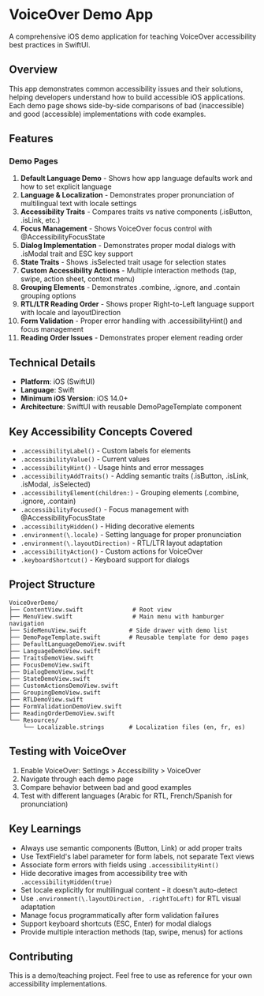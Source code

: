 # VoiceOver Demo App

A comprehensive iOS demo application for teaching VoiceOver accessibility best practices in SwiftUI.

## Overview

This app demonstrates common accessibility issues and their solutions, helping developers understand how to build accessible iOS applications. Each demo page shows side-by-side comparisons of bad (inaccessible) and good (accessible) implementations with code examples.

## Features

### Demo Pages

1. **Default Language Demo** - Shows how app language defaults work and how to set explicit language
2. **Language & Localization** - Demonstrates proper pronunciation of multilingual text with locale settings
3. **Accessibility Traits** - Compares traits vs native components (.isButton, .isLink, etc.)
4. **Focus Management** - Shows VoiceOver focus control with @AccessibilityFocusState
5. **Dialog Implementation** - Demonstrates proper modal dialogs with .isModal trait and ESC key support
6. **State Traits** - Shows .isSelected trait usage for selection states
7. **Custom Accessibility Actions** - Multiple interaction methods (tap, swipe, action sheet, context menu)
8. **Grouping Elements** - Demonstrates .combine, .ignore, and .contain grouping options
9. **RTL/LTR Reading Order** - Shows proper Right-to-Left language support with locale and layoutDirection
10. **Form Validation** - Proper error handling with .accessibilityHint() and focus management
11. **Reading Order Issues** - Demonstrates proper element reading order

## Technical Details

- **Platform**: iOS (SwiftUI)
- **Language**: Swift
- **Minimum iOS Version**: iOS 14.0+
- **Architecture**: SwiftUI with reusable DemoPageTemplate component

## Key Accessibility Concepts Covered

- `.accessibilityLabel()` - Custom labels for elements
- `.accessibilityValue()` - Current values
- `.accessibilityHint()` - Usage hints and error messages
- `.accessibilityAddTraits()` - Adding semantic traits (.isButton, .isLink, .isModal, .isSelected)
- `.accessibilityElement(children:)` - Grouping elements (.combine, .ignore, .contain)
- `.accessibilityFocused()` - Focus management with @AccessibilityFocusState
- `.accessibilityHidden()` - Hiding decorative elements
- `.environment(\.locale)` - Setting language for proper pronunciation
- `.environment(\.layoutDirection)` - RTL/LTR layout adaptation
- `.accessibilityAction()` - Custom actions for VoiceOver
- `.keyboardShortcut()` - Keyboard support for dialogs

## Project Structure

```
VoiceOverDemo/
├── ContentView.swift              # Root view
├── MenuView.swift                 # Main menu with hamburger navigation
├── SideMenuView.swift            # Side drawer with demo list
├── DemoPageTemplate.swift        # Reusable template for demo pages
├── DefaultLanguageDemoView.swift
├── LanguageDemoView.swift
├── TraitsDemoView.swift
├── FocusDemoView.swift
├── DialogDemoView.swift
├── StateDemoView.swift
├── CustomActionsDemoView.swift
├── GroupingDemoView.swift
├── RTLDemoView.swift
├── FormValidationDemoView.swift
├── ReadingOrderDemoView.swift
└── Resources/
    └── Localizable.strings       # Localization files (en, fr, es)
```

## Testing with VoiceOver

1. Enable VoiceOver: Settings > Accessibility > VoiceOver
2. Navigate through each demo page
3. Compare behavior between bad and good examples
4. Test with different languages (Arabic for RTL, French/Spanish for pronunciation)

## Key Learnings

- Always use semantic components (Button, Link) or add proper traits
- Use TextField's label parameter for form labels, not separate Text views
- Associate form errors with fields using `.accessibilityHint()`
- Hide decorative images from accessibility tree with `.accessibilityHidden(true)`
- Set locale explicitly for multilingual content - it doesn't auto-detect
- Use `.environment(\.layoutDirection, .rightToLeft)` for RTL visual adaptation
- Manage focus programmatically after form validation failures
- Support keyboard shortcuts (ESC, Enter) for modal dialogs
- Provide multiple interaction methods (tap, swipe, menus) for actions

## Contributing

This is a demo/teaching project. Feel free to use as reference for your own accessibility implementations.
